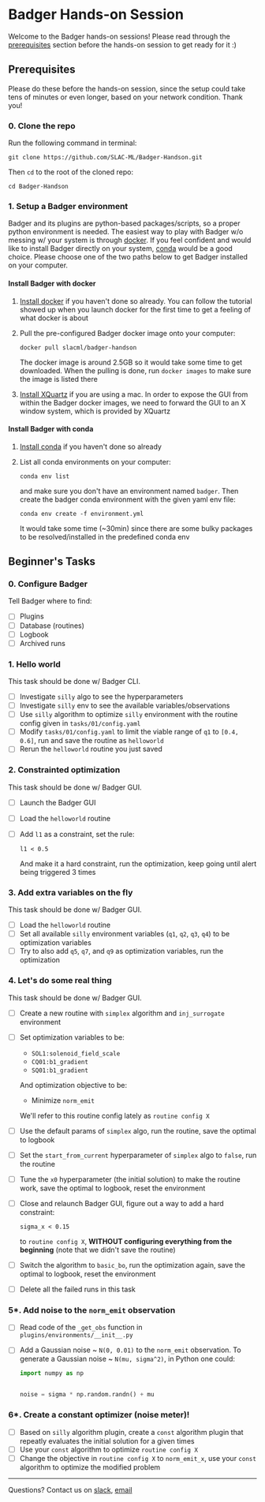# Badger Hands-on Session

Welcome to the Badger hands-on sessions! Please read through the [prerequisites](#prerequisites) section before the hands-on session to get ready for it :)

## Prerequisites

Please do these before the hands-on session, since the setup could take tens of minutes or even longer, based on your network condition. Thank you!

### 0. Clone the repo

Run the following command in terminal:

```
git clone https://github.com/SLAC-ML/Badger-Handson.git
```

Then `cd` to the root of the cloned repo:

```
cd Badger-Handson
```

### 1. Setup a Badger environment

Badger and its plugins are python-based packages/scripts, so a proper python environment is needed. The easiest way to play with Badger w/o messing w/ your system is through [docker](https://www.docker.com/). If you feel confident and would like to install Badger directly on your system, [conda](https://docs.conda.io/en/latest/) would be a good choice. Please choose one of the two paths below to get Badger installed on your computer.

#### Install Badger with docker

1. [Install docker](https://docs.docker.com/get-docker/) if you haven't done so already. You can follow the tutorial showed up when you launch docker for the first time to get a feeling of what docker is about
2. Pull the pre-configured Badger docker image onto your computer:

    ```
    docker pull slacml/badger-handson
    ```

    The docker image is around 2.5GB so it would take some time to get downloaded. When the pulling is done, run `docker images` to make sure the image is listed there
3. [Install XQuartz](https://www.xquartz.org/) if you are using a mac. In order to expose the GUI from within the Badger docker images, we need to forward the GUI to an X window system, which is provided by XQuartz

#### Install Badger with conda

1. [Install conda](https://docs.conda.io/projects/conda/en/latest/user-guide/install/index.html#regular-installation) if you haven't done so already
2. List all conda environments on your computer:

    ```
    conda env list
    ```

    and make sure you don't have an environment named `badger`. Then create the badger conda environment with the given yaml env file:

    ```
    conda env create -f environment.yml
    ```

    It would take some time (~30min) since there are some bulky packages to be resolved/installed in the predefined conda env

## Beginner's Tasks

### 0. Configure Badger

Tell Badger where to find:

- [ ] Plugins
- [ ] Database (routines)
- [ ] Logbook
- [ ] Archived runs

### 1. Hello world

This task should be done w/ Badger CLI.

- [ ] Investigate `silly` algo to see the hyperparameters
- [ ] Investigate `silly` env to see the available variables/observations
- [ ] Use `silly` algorithm to optimize `silly` environment with the routine config given in `tasks/01/config.yaml`
- [ ] Modify `tasks/01/config.yaml` to limit the viable range of `q1` to `[0.4, 0.6]`, run and save the routine as `helloworld`
- [ ] Rerun the `helloworld` routine you just saved

### 2. Constrainted optimization

This task should be done w/ Badger GUI.

- [ ] Launch the Badger GUI
- [ ] Load the `helloworld` routine
- [ ] Add `l1` as a constraint, set the rule:

    ```
    l1 < 0.5
    ```

    And make it a hard constraint, run the optimization, keep going until alert being triggered 3 times

### 3. Add extra variables on the fly

This task should be done w/ Badger GUI.

- [ ] Load the `helloworld` routine
- [ ] Set all available `silly` environment variables (`q1`, `q2`, `q3`, `q4`) to be optimization variables
- [ ] Try to also add `q5`, `q7`, and `q9` as optimization variables, run the optimization

### 4. Let's do some real thing

This task should be done w/ Badger GUI.

- [ ] Create a new routine with `simplex` algorithm and `inj_surrogate` environment
- [ ] Set optimization variables to be:

    - `SOL1:solenoid_field_scale`
    - `CQ01:b1_gradient`
    - `SQ01:b1_gradient`

    And optimization objective to be:

    - Minimize `norm_emit`

    We'll refer to this routine config lately as `routine config X`
- [ ] Use the default params of `simplex` algo, run the routine, save the optimal to logbook
- [ ] Set the `start_from_current` hyperparameter of `simplex` algo to `false`, run the routine
- [ ] Tune the `x0` hyperparameter (the initial solution) to make the routine work, save the optimal to logbook, reset the environment
- [ ] Close and relaunch Badger GUI, figure out a way to add a hard constraint:

    ```
    sigma_x < 0.15
    ```

    to `routine config X`, **WITHOUT configuring everything from the beginning** (note that we didn't save the routine)
- [ ] Switch the algorithm to `basic_bo`, run the optimization again, save the optimal to logbook, reset the environment
- [ ] Delete all the failed runs in this task

### 5*. Add noise to the `norm_emit` observation

- [ ] Read code of the `_get_obs` function in `plugins/environments/__init__.py`
- [ ] Add a Gaussian noise ~ `N(0, 0.01)` to the `norm_emit` observation. To generate a Gaussian noise ~ `N(mu, sigma^2)`, in Python one could:

    ```python
    import numpy as np


    noise = sigma * np.random.randn() + mu
    ```

### 6*. Create a constant optimizer (noise meter)!

- [ ] Based on `silly` algorithm plugin, create a `const` algorithm plugin that repeatly evaluates the initial solution for a given times
- [ ] Use your `const` algorithm to optimize `routine config X`
- [ ] Change the objective in `routine config X` to `norm_emit_x`, use your `const` algorithm to optimize the modified problem

---

Questions? Contact us on [slack](https://join.slack.com/share/enQtMzE2MjQ2OTI5MzY5OC00NzdkODkxY2NjN2IzYjIxOTBiMTBkMTQwMTVhYTYxOTc2NWEyYjczYTI2YjNkZjk4MzgzM2EyODJjNGY1YzE1), [email](mailto:zhezhang@slac.stanford.edu)
